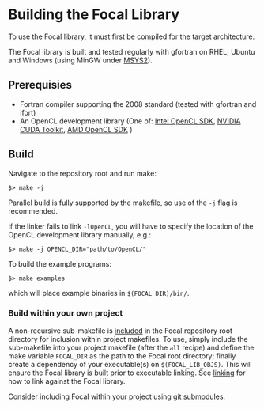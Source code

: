 # Building the Focal Library
To use the Focal library, it must first be compiled for the target architecture.

The Focal library is built and tested regularly with gfortran on RHEL, Ubuntu and Windows (using MinGW under [MSYS2](https://www.math.ucla.edu/~wotaoyin/windows_coding.html)).

## Prerequisies
- Fortran compiler supporting the 2008 standard (tested with gfortran and ifort)
- An OpenCL development library (One of:
[Intel OpenCL SDK](https://software.intel.com/en-us/opencl-sdk),
[NVIDIA CUDA Toolkit](https://developer.nvidia.com/cuda-downloads),
[AMD OpenCL SDK](https://github.com/GPUOpen-LibrariesAndSDKs/OCL-SDK/releases) )

## Build
Navigate to the repository root and run make:

```shell
$> make -j
```

Parallel build is fully supported by the makefile, so use of the `-j` flag is recommended.

If the linker fails to link `-lOpenCL`, you will have to specify the location of the OpenCL development library manually, e.g.:

```shell
$> make -j OPENCL_DIR="path/to/OpenCL/"
```

To build the example programs:

```shell
$> make examples
```

which will place example binaries in `$(FOCAL_DIR)/bin/`.

### Build within your own project

A non-recursive sub-makefile is [included](https://github.com/LKedward/focal/blob/master/make.include) in the Focal repository root directory
for inclusion within project makefiles.
To use, simply include the sub-makefile into your project makefile (after the `all` recipe) and define the make variable `FOCAL_DIR` as the path to the Focal root directory;
finally create a dependency of your executable(s) on `$(FOCAL_LIB_OBJS)`.
This will ensure the Focal library is built prior to executable linking.
See [linking](../linking) for how to link against the Focal library.

Consider including Focal within your project using [git submodules](https://git-scm.com/book/en/v2/Git-Tools-Submodules).
